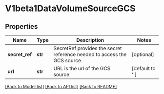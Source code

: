 # V1beta1DataVolumeSourceGCS

## Properties
Name | Type | Description | Notes
------------ | ------------- | ------------- | -------------
**secret_ref** | **str** | SecretRef provides the secret reference needed to access the GCS source | [optional] 
**url** | **str** | URL is the url of the GCS source | [default to '']

[[Back to Model list]](../README.md#documentation-for-models) [[Back to API list]](../README.md#documentation-for-api-endpoints) [[Back to README]](../README.md)


